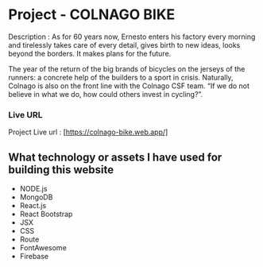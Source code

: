 # Project - COLNAGO BIKE

Description : As for 60 years now, Ernesto enters his factory every morning and tirelessly takes care of every detail, gives birth to new ideas, looks beyond the borders. It makes plans for the future.

The year of the return of the big brands of bicycles on the jerseys of the runners: a concrete help of the builders to a sport in crisis. Naturally, Colnago is also on the front line with the Colnago CSF team. “If we do not believe in what we do, how could others invest in cycling?”.

### Live URL

Project Live url : [https://colnago-bike.web.app/]

## What technology or assets I have used for building this website

- NODE.js
- MongoDB
- React.js
- React Bootstrap
- JSX
- CSS
- Route
- FontAwesome
- Firebase
